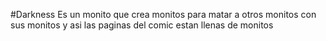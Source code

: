 #Darkness
Es un monito que crea monitos para matar a otros monitos con sus monitos y asi las paginas del comic estan llenas de monitos

